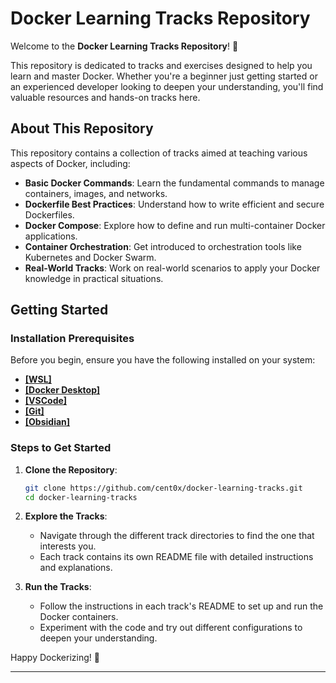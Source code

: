 # Docker Learning Tracks Repository

Welcome to the **Docker Learning Tracks Repository**! 🎉

This repository is dedicated to tracks and exercises designed to help you learn and master Docker. Whether you're a beginner just getting started or an experienced developer looking to deepen your understanding, you'll find valuable resources and hands-on tracks here.

## About This Repository

This repository contains a collection of tracks aimed at teaching various aspects of Docker, including:

- **Basic Docker Commands**: Learn the fundamental commands to manage containers, images, and networks.
- **Dockerfile Best Practices**: Understand how to write efficient and secure Dockerfiles.
- **Docker Compose**: Explore how to define and run multi-container Docker applications.
- **Container Orchestration**: Get introduced to orchestration tools like Kubernetes and Docker Swarm.
- **Real-World Tracks**: Work on real-world scenarios to apply your Docker knowledge in practical situations.

## Getting Started

### Installation Prerequisites

Before you begin, ensure you have the following installed on your system:

- **[[WSL]](Installations/WSL.md)**
- **[[Docker Desktop]](Installations/DockerDesktop.md)**
- **[[VSCode]](Installations/VSCode.md)**
- **[[Git]](Installations/Git.md)**
- **[[Obsidian]](Installations/Obsidian.md)**

### Steps to Get Started

1. **Clone the Repository**:
    
    ```sh
    git clone https://github.com/cent0x/docker-learning-tracks.git
    cd docker-learning-tracks
    ```
    
2. **Explore the Tracks**:
    
    - Navigate through the different track directories to find the one that interests you.
    - Each track contains its own README file with detailed instructions and explanations.
3. **Run the Tracks**:
    
    - Follow the instructions in each track's README to set up and run the Docker containers.
    - Experiment with the code and try out different configurations to deepen your understanding.

Happy Dockerizing! 🐳

---

